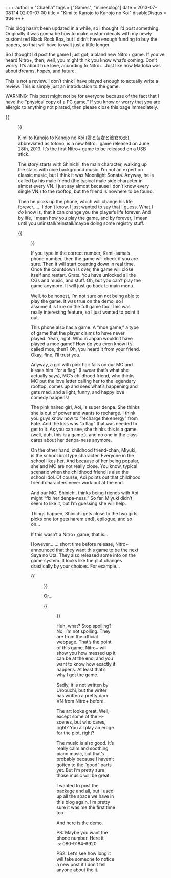 +++
author = "Chaeha"
tags = ["Games", "minesblog"]
date = 2013-07-08T14:02:00-07:00
title = "Kimi to Kanojo to Kanojo no Koi"
disableDisqus = true
+++

This blog hasn’t been updated in a while, so I thought I’d post something. Originally it was gonna be how to make custom decals with my newly customized Black Rock Box, but I didn’t have enough funding to buy the papers, so that will have to wait just a little longer.

So I thought I’d post the game I just got, a bland new Nitro+ game. If you’ve heard Nitro+, then, well, you might think you know what’s coming. Don’t worry. It’s about true love, according to Nitro+. Just like how Madoka was about dreams, hopes, and future.

This is not a review. I don’t think I have played enough to actually write a review. This is simply just an introduction to the game.

WARNING: This post might not be for everyone because of the fact that I have the “physical copy of a PC game.” If you know or worry that you are allergic to anything not pirated, then please close this page immediately.

<!--more-->

{{<figure src="assets/wp_totono_2_1920.jpg" width="640" height="400">}}

Kimi to Kanojo to Kanojo no Koi (君と彼女と彼女の恋), abbreviated as totono, is a new Nitro+ game released on June 28th, 2013. It’s the first Nitro+ game to be released on a USB stick.

The story starts with Shinichi, the main character, walking up the stairs with nice background music. I’m not an expert on classic music, but I think it was Moonlight Sonata. Anyway, he is called by his male friend (the typical male side character in almost every VN. I just say almost because I don’t know every single VN.) to the rooftop, but the friend is nowhere to be found.

Then he picks up the phone, which will change his life forever…… I don’t know. I just wanted to say that I guess. What I _do_ know is, that it can change you the player’s life forever. And by life, I mean how you play the game, and by forever, I mean until you uninstall/reinstall/maybe doing some registry stuff.

{{<figure src="assets/kamisama_phone.png" caption="Moshi moshi? Kamisama desuka?" width="960" height="540">}}

If you type in the correct number, Kami-sama’s phone number, then the game will check if you are sure. Then it will start counting down in real time. Once the countdown is over, the game will close itself and restart. Grats. You have unlocked all the CGs and music, and stuff. Oh, but you can’t play the game anymore. It will just go back to main menu.

Well, to be honest, I’m not sure on not being able to play the game. It was true on the demo, so I assume it is true on the full game too. This was really interesting feature, so I just wanted to point it out.

This phone also has a game. A “moe game,” a type of game that the player claims to have never played. Yeah, right. Who in Japan wouldn’t have played a moe game? How do you even know it’s called moe, then? Oh, you heard it from your friend. Okay, fine, I’ll trust you.

Anyway, a girl with pink hair falls on our MC and kisses him “for a flag” (I swear that’s what she actually says), MC’s childhood friend, who thinks MC put the love letter calling her to the legendary rooftop, comes up and sees what’s happening and gets mad, and a light, funny, and happy love comedy happens!

The pink haired girl, Aoi, is super denpa. She thinks she is out of power and wants to recharge. I think you guys know how to “recharge the energy” from Fate. And the kiss was “a flag” that was needed to get to it. As you can see, she thinks this is a game (well, duh, this _is_ a game.), and no one in the class cares about her denpa-ness anymore.

On the other hand, childhood friend-chan, Miyuki, is the school idol type character. Everyone in the school likes her. And because of her being popular, she and MC are not really close. You know, typical scenario when the childhood friend is also the school idol. Of course, Aoi points out that childhood friend characters never work out at the end.

And our MC, Shinichi, thinks being friends with Aoi might “fix her denpa-ness.” So far, Miyuki didn’t seem to like it, but I’m guessing she will help.

Things happen, Shinichi gets close to the two girls, picks one (or gets harem end), epilogue, and so on…

If this wasn’t a Nitro+ game, that is…

However……. short time before release, Nitro+ announced that they want this game to be the next Saya no Uta. They also released some info on the game system. It looks like the plot changes drastically by your choices. For example…

{{<figure src="assets/wp_totono_3_1920.jpg" caption="Miyuki is Yandere!" width="640" height="400">}}

Or…

{{<figure src="assets/2013062714490057b.jpg" caption="... Server maintenance. Please wait calmly." width="1024" height="576">}}

Huh, what? Stop spoiling? No, I’m not spoiling. They are from the official webpage. That’s the point of this game. Nitro+ will show you how messed up it can be at the end, and you want to know how exactly it happens. At least that’s why I got the game.

Sadly, it is not written by Urobuchi, but the writer has written a pretty dark VN from Nitro+ before.

The art looks great. Well, except some of the H-scenes, but who cares, right? You all play an eroge for the plot, right?

The music is also good. It’s really calm and soothing piano music, but that’s probably because I haven’t gotten to the “good” parts yet. But I’m pretty sure those music will be great.

I wanted to post the package and all, but I used up all the space we have in this blog again. I’m pretty sure it was me the first time too.

And here is the [demo](https://docs.google.com/file/d/0B3cvW3NVRsnrNElsSWtITjV6dms/edit?usp=sharing).

PS: Maybe you want the phone number. Here it is: 080-9184-6920.

PS2: Let’s see how long it will take someone to notice a new post if I don’t tell anyone about the it.
